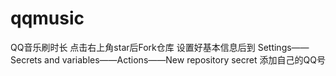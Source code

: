 # qqmusic
QQ音乐刷时长
点击右上角star后Fork仓库
设置好基本信息后到
Settings——Secrets and variables——Actions——New repository secret
添加自己的QQ号
